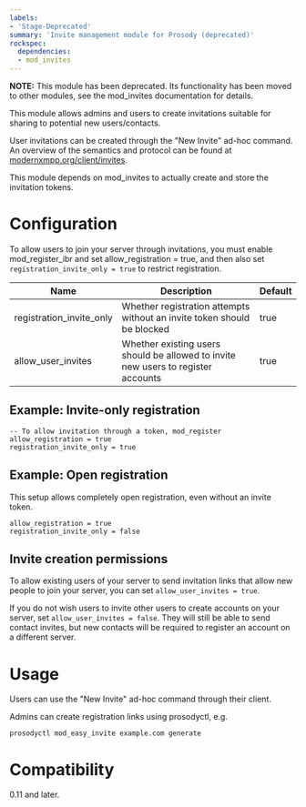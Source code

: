 ```yaml
---
labels:
- 'Stage-Deprecated'
summary: 'Invite management module for Prosody (deprecated)'
rockspec:
  dependencies:
  - mod_invites
---
```


**NOTE:** This module has been deprecated. Its functionality has been
moved to other modules, see the mod_invites documentation for details.


This module allows admins and users to create invitations suitable for sharing
to potential new users/contacts.

User invitations can be created through the "New Invite" ad-hoc command. An overview
of the semantics and protocol can be found at [modernxmpp.org/client/invites](https://docs.modernxmpp.org/client/invites/).

This module depends on mod_invites to actually create and store the invitation tokens.

# Configuration

To allow users to join your server through invitations, you must
enable mod_register_ibr and set allow_registration = true, and then
also set `registration_invite_only = true` to restrict registration.

| Name                     | Description                                                                       | Default |
|--------------------------|-----------------------------------------------------------------------------------|---------|
| registration_invite_only | Whether registration attempts without an invite token should be blocked           | true    |
| allow_user_invites       | Whether existing users should be allowed to invite new users to register accounts | true    |

## Example: Invite-only registration
``` {.lua}
-- To allow invitation through a token, mod_register
allow_registration = true
registration_invite_only = true
```

## Example: Open registration

This setup allows completely open registration, even without
an invite token.

``` {.lua}
allow_registration = true
registration_invite_only = false
```

## Invite creation permissions

To allow existing users of your server to send invitation links that
allow new people to join your server, you can set `allow_user_invites = true`.

If you do not wish users to invite other users to create accounts on your
server, set `allow_user_invites = false`. They will still be able to send
contact invites, but new contacts will be required to register an account
on a different server.

# Usage

Users can use the "New Invite" ad-hoc command through their client.

Admins can create registration links using prosodyctl, e.g.

```
prosodyctl mod_easy_invite example.com generate
```

# Compatibility

0.11 and later.
